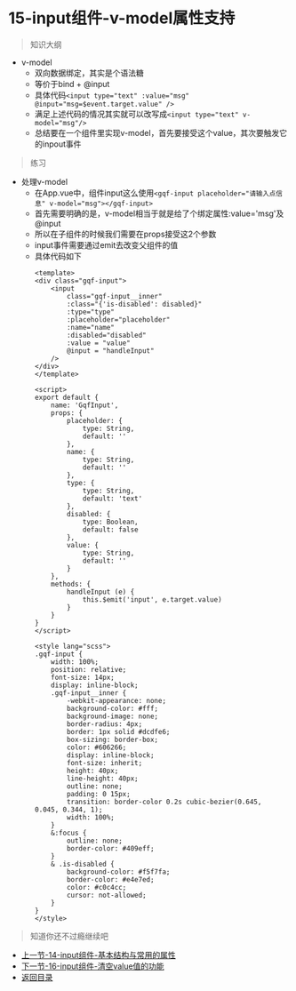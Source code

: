 # 15-input组件-v-model属性支持

> 知识大纲

* v-model
    * 双向数据绑定，其实是个语法糖
    * 等价于bind + @input
    * 具体代码`<input type="text" :value="msg" @input="msg=$event.target.value" />`
    * 满足上述代码的情况其实就可以改写成`<input type="text" v-model="msg"/>`
    * 总结要在一个组件里实现v-model，首先要接受这个value，其次要触发它的inpout事件

> 练习
* 处理v-model
    * 在App.vue中，组件input这么使用`<gqf-input placeholder="请输入点信息" v-model="msg"></gqf-input>`
    * 首先需要明确的是，v-model相当于就是给了个绑定属性:value='msg'及@input
    * 所以在子组件的时候我们需要在props接受这2个参数
    * input事件需要通过emit去改变父组件的值
    * 具体代码如下
        ```vue
        <template>
        <div class="gqf-input">
            <input 
                class="gqf-input__inner" 
                :class="{'is-disabled': disabled}" 
                :type="type" 
                :placeholder="placeholder" 
                :name="name" 
                :disabled="disabled" 
                :value = "value"
                @input = "handleInput"
            />
        </div>
        </template>

        <script>
        export default {
            name: 'GqfInput',
            props: {
                placeholder: {
                    type: String,
                    default: ''
                },
                name: {
                    type: String,
                    default: ''
                },
                type: {
                    type: String,
                    default: 'text'
                },
                disabled: {
                    type: Boolean,
                    default: false
                },
                value: {
                    type: String,
                    default: ''
                }
            },
            methods: {
                handleInput (e) {
                    this.$emit('input', e.target.value)
                }
            }
        }
        </script>

        <style lang="scss">
        .gqf-input {
            width: 100%;
            position: relative;
            font-size: 14px;
            display: inline-block;
            .gqf-input__inner {
                -webkit-appearance: none;
                background-color: #fff;
                background-image: none;
                border-radius: 4px;
                border: 1px solid #dcdfe6;
                box-sizing: border-box;
                color: #606266;
                display: inline-block;
                font-size: inherit;
                height: 40px;
                line-height: 40px;
                outline: none;
                padding: 0 15px;
                transition: border-color 0.2s cubic-bezier(0.645, 0.045, 0.344, 1);
                width: 100%;
            }
            &:focus {
                outline: none;
                border-color: #409eff;
            }
            & .is-disabled {
                background-color: #f5f7fa;
                border-color: #e4e7ed;
                color: #c0c4cc;
                cursor: not-allowed;
            }
        }
        </style>

        ```

> 知道你还不过瘾继续吧       

* [上一节-14-input组件-基本结构与常用的属性](../14-input组件-基本结构与常用的属性/input组件-基本结构与常用的属性.md)
* [下一节-16-input组件-清空value值的功能](../16-input组件-清空value值的功能/input组件-清空value值的功能.md)
* [返回目录](../../README.md)